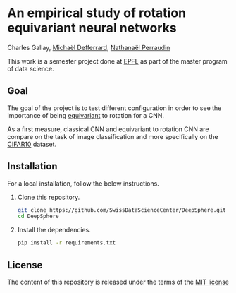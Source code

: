 # An empirical study of rotation equivariant neural networks

Charles Gallay, [Michaël Defferrard](http://deff.ch), [Nathanaël Perraudin](https://perraudin.info)

This work is a semester project done at [EPFL](https://www.epfl.ch/) as part of the master program of data science. 

## Goal

The goal of the project is to test different configuration in order to see the importance of being [equivariant](https://en.wikipedia.org/wiki/Equivariant_map) to rotation for a CNN.

As a first measure, classical CNN and equivariant to rotation CNN are compare on the task of image classification and more specifically on the [CIFAR10](https://www.cs.toronto.edu/~kriz/cifar.html) dataset.  


## Installation

For a local installation, follow the below instructions.

1. Clone this repository.
   ```sh
   git clone https://github.com/SwissDataScienceCenter/DeepSphere.git
   cd DeepSphere
   ```

2. Install the dependencies.
   ```sh
   pip install -r requirements.txt
   ```

## License
The content of this repository is released under the terms of the [MIT license](LICENCE.md)

